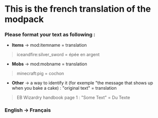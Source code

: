 # This is the french translation of the modpack

### Please format your text as following : 

- **Items** -> mod:itemname = translation
> iceandfire:silver_sword = épée en argent

- **Mobs** -> mod:mobname = translation
> minecraft:pig = cochon

- **Other** -> a way to identify it (for exemple "the message that shows up when you bake a cake) : "original text" = translation
> EB Wizardry handbook page 1 : "Some Text" = Du Texte


### English -> Français
